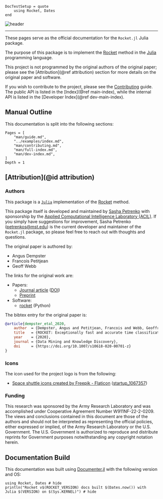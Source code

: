 ```@meta
DocTestSetup = quote
    using Rocket, Dates
end
```

![header](assets/downloads/header.png)

---

These pages serve as the official documentation for the `Rocket.jl` Julia package.

The purpose of this package is to implement the [Rocket](https://doi.org/10.1007/s10618-020-00701-z) method in the [Julia](https://julialang.org/) programming language.

This project is not programmed by the original authors of the original paper; please see the [Attribution](@ref attribution) section for more details on the original paper and software.

If you wish to contribute to the project, please see the [Contributing](@ref) guide.
The public API is listed in the [Index](@ref main-index), while the internal API is listed in the [Developer Index](@ref dev-main-index).

## Manual Outline

This documentation is split into the following sections:

```@contents
Pages = [
    "man/guide.md",
    "../examples/index.md",
    "man/contributing.md",
    "man/full-index.md",
    "man/dev-index.md",
]
Depth = 1
```

## [Attribution](@id attribution)

### Authors

This package is a [`Julia`](https://julialang.org/) implementation of the [Rocket](https://doi.org/10.1007/s10618-020-00701-z) method.

This package itself is developed and maintained by [Sasha Petrenko](https://github.com/AP6YC) with sponsorship by the [Applied Computational Intelligence Laboratory (ACIL)](https://acil.mst.edu/).
If you simply have suggestions for improvement, Sasha Petrenko (<petrenkos@mst.edu>) is the current developer and maintainer of the `Rocket.jl` package, so please feel free to reach out with thoughts and questions.

The original paper is authored by:

- Angus Dempster
- Francois Petitjean
- Geoff Webb

The links for the original work are:

- Papers:
  - [Journal article](https://link.springer.com/article/10.1007/s10618-020-00701-z) ([DOI](https://doi.org/10.1007/s10618-020-00701-z))
  - [Preprint](https://arxiv.org/abs/1910.13051)
- Software:
  - [rocket](https://github.com/angus924/rocket) (Python)

The bibtex entry for the original paper is:

```bibtex
@article{dempster_etal_2020,
    author  = {Dempster, Angus and Petitjean, Francois and Webb, Geoffrey I},
    title   = {ROCKET: Exceptionally fast and accurate time classification using random convolutional kernels},
    year    = {2020},
    journal = {Data Mining and Knowledge Discovery},
    doi     = {https://doi.org/10.1007/s10618-020-00701-z}
}
```

### Icons

The icon used for the project logo is from the following:

- [Space shuttle icons created by Freepik - Flaticon](https://www.flaticon.com/free-icons/space-shuttle) ([startup_1067357](https://www.flaticon.com/free-icon/startup_1067357))

### Funding

This research was sponsored by the Army Research Laboratory and was accomplished under Cooperative Agreement Number W911NF-22-2-0209.
The views and conclusions contained in this document are those of the authors and should not be interpreted as representing the official policies, either expressed or implied, of the Army Research Laboratory or the U.S. Government.
The U.S. Government is authorized to reproduce and distribute reprints for Government purposes notwithstanding any copyright notation herein.

## Documentation Build

This documentation was built using [Documenter.jl](https://github.com/JuliaDocs/Documenter.jl) with the following version and OS:

```@example
using Rocket, Dates # hide
println("Rocket v$(ROCKET_VERSION) docs built $(Dates.now()) with Julia $(VERSION) on $(Sys.KERNEL)") # hide
```

